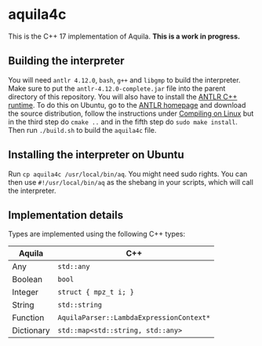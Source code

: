 # aquila4c

This is the C++ 17 implementation of Aquila. **This is a work in progress.**

## Building the interpreter

You will need `antlr 4.12.0`, `bash`, `g++` and `libgmp` to build the interpreter.
Make sure to put the `antlr-4.12.0-complete.jar` file into the parent directory of this repository.
You will also have to install the [ANTLR C++ runtime](https://github.com/antlr/antlr4/tree/master/runtime/Cpp).
To do this on Ubuntu, go to the [ANTLR homepage](https://www.antlr.org/download.html) and download the source distribution, follow the instructions under [Compiling on Linux](https://github.com/antlr/antlr4/tree/master/runtime/Cpp#compiling-on-linux) but in the third step do `cmake ..` and in the fifth step do `sudo make install`.
Then run `./build.sh` to build the `aquila4c` file.

## Installing the interpreter on Ubuntu

Run `cp aquila4c /usr/local/bin/aq`. You might need sudo rights.
You can then use `#!/usr/local/bin/aq` as the shebang in your scripts, which will call the interpreter.

## Implementation details

Types are implemented using the following C++ types:

| Aquila     | C++                                      |
|------------|------------------------------------------|
| Any        | `std::any`                               |
| Boolean    | `bool`                                   |
| Integer    | `struct { mpz_t i; }`                    |
| String     | `std::string`                            |
| Function   | `AquilaParser::LambdaExpressionContext*` |
| Dictionary | `std::map<std::string, std::any>`        |
